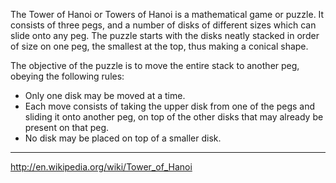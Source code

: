 The Tower of Hanoi or Towers of Hanoi is a mathematical game or puzzle. It consists of three pegs, and a number of disks of different sizes which can slide onto any peg. The puzzle starts with the disks neatly stacked in order of size on one peg, the smallest at the top, thus making a conical shape.

The objective of the puzzle is to move the entire stack to another peg, obeying the following rules:
  * Only one disk may be moved at a time.
  * Each move consists of taking the upper disk from one of the pegs and sliding it onto another peg, on top of the other disks that may already be present on that peg.
  * No disk may be placed on top of a smaller disk.

---

http://en.wikipedia.org/wiki/Tower_of_Hanoi